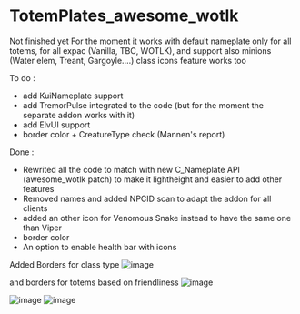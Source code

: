 # TotemPlates_awesome_wotlk

Not finished yet
For the moment it works with default nameplate only for all totems, for all expac (Vanilla, TBC, WOTLK), and support also minions (Water elem, Treant, Gargoyle....)
class icons feature works too

To do :
- add KuiNameplate support
- add TremorPulse integrated to the code (but for the moment the separate addon works with it)
- add ElvUI support
- border color + CreatureType check (Mannen's report)

Done :
- Rewrited all the code to match with new C_Nameplate API (awesome_wotlk patch) to make it lightheight and easier to add other features
- Removed names and added NPCID scan to adapt the addon for all clients
- added an other icon for Venomous Snake instead to have the same one than Viper
- border color
- An option to enable health bar with icons

Added Borders for class type
![image](https://github.com/user-attachments/assets/ded2c2ae-9c39-40c2-adb4-5ad4e0e8384a)

and borders for totems based on friendliness
![image](https://github.com/user-attachments/assets/ce6bf004-7644-4654-90f5-9057ebaf08af)

![image](https://github.com/user-attachments/assets/af9b15ac-fd4c-4f7b-82d0-b043563ee777)
![image](https://github.com/user-attachments/assets/44cdb949-c922-42d4-9ca4-bfd9442dc45c)
